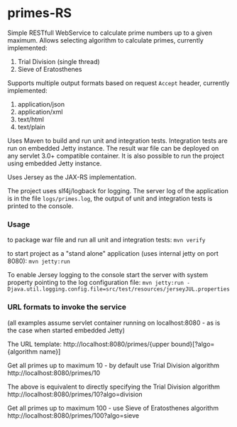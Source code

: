 primes-RS
=========
Simple RESTfull WebService to calculate prime numbers up to a given maximum.
Allows selecting algorithm to calculate primes, currently implemented:
1. Trial Division (single thread)
2. Sieve of Eratosthenes

Supports multiple output formats based on request `Accept` header, currently implemented:
1. application/json
2. application/xml
3. text/html
4. text/plain

Uses Maven to build and run unit and integration tests. Integration tests are run on embedded Jetty instance.
The result war file can be deployed on any servlet 3.0+ compatible container. It is also possible to run the project using embedded Jetty instance. 

Uses Jersey as the JAX-RS implementation.

The project uses slf4j/logback for logging. The server log of the application is in the file `logs/primes.log`, the output of unit and integration tests is printed to the console.

### Usage
to package war file and run all unit and integration tests:
`mvn verify`

to start project as a "stand alone" application (uses internal jetty on port 8080):
`mvn jetty:run`

To enable Jersey logging to the console start the server with system property pointing to the log configuration file:
`mvn jetty:run -Djava.util.logging.config.file=src/test/resources/jerseyJUL.properties`

### URL formats to invoke the service
(all examples assume servlet container running on localhost:8080 - as is the case when started embedded Jetty)

The URL template:
http://localhost:8080/primes/{upper bound}[?algo={algorithm name}]

Get all primes up to maximum 10 - by default use Trial Division algorithm
http://localhost:8080/primes/10

The above is equivalent to directly specifying the Trial Division algorithm
http://localhost:8080/primes/10?algo=division

Get all primes up to maximum 100 - use Sieve of Eratosthenes algorithm
http://localhost:8080/primes/100?algo=sieve
